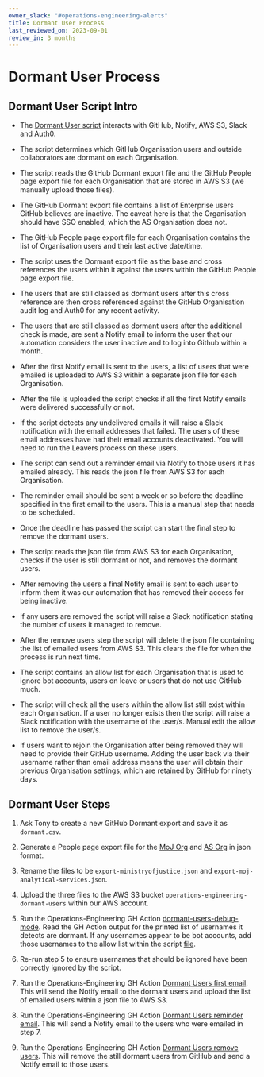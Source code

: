 ```yaml
---
owner_slack: "#operations-engineering-alerts"
title: Dormant User Process
last_reviewed_on: 2023-09-01
review_in: 3 months
---
```


# Dormant User Process

## Dormant User Script Intro

* The [Dormant User script](https://github.com/ministryofjustice/operations-engineering/blob/main/python/scripts/dormant_users.py) interacts with GitHub, Notify, AWS S3, Slack and Auth0.

* The script determines which GitHub Organisation users and outside collaborators are dormant on each Organisation.

* The script reads the GitHub Dormant export file and the GitHub People page export file for each Organisation that are stored in AWS S3 (we manually upload those files).

* The GitHub Dormant export file contains a list of Enterprise users GitHub believes are inactive. The caveat here is that the Organisation should have SSO enabled, which the AS Organisation does not.

* The GitHub People page export file for each Organisation contains the list of Organisation users and their last active date/time.

* The script uses the Dormant export file as the base and cross references the users within it against the users within the GitHub People page export file.

* The users that are still classed as dormant users after this cross reference are then cross referenced against the GitHub Organisation audit log and Auth0 for any recent activity.

* The users that are still classed as dormant users after the additional check is made, are sent a Notify email to inform the user that our automation considers the user inactive and to log into Github within a month.

* After the first Notify email is sent to the users, a list of users that were emailed is uploaded to AWS S3 within a separate json file for each Organisation.

* After the file is uploaded the script checks if all the first Notify emails were delivered successfully or not.

* If the script detects any undelivered emails it will raise a Slack notification with the email addresses that failed. The users of these email addresses have had their email accounts deactivated. You will need to run the Leavers process on these users.

* The script can send out a reminder email via Notify to those users it has emailed already. This reads the json file from AWS S3 for each Organisation.

* The reminder email should be sent a week or so before the deadline specified in the first email to the users. This is a manual step that needs to be scheduled.

* Once the deadline has passed the script can start the final step to remove the dormant users.

* The script reads the json file from AWS S3 for each Organisation, checks if the user is still dormant or not, and removes the dormant users.

* After removing the users a final Notify email is sent to each user to inform them it was our automation that has removed their access for being inactive.

* If any users are removed the script will raise a Slack notification stating the number of users it managed to remove.

* After the remove users step the script will delete the json file containing the list of emailed users from AWS S3. This clears the file for when the process is run next time.

* The script contains an allow list for each Organisation that is used to ignore bot accounts, users on leave or users that do not use GitHub much.

* The script will check all the users within the allow list still exist within each Organisation. If a user no longer exists then the script will raise a Slack notification with the username of the user/s. Manual edit the allow list to remove the user/s.

* If users want to rejoin the Organisation after being removed they will need to provide their GitHub username. Adding the user back via their username rather than email address means the user will obtain their previous Organisation settings, which are retained by GitHub for ninety days.

## Dormant User Steps

1. Ask Tony to create a new GitHub Dormant export and save it as `dormant.csv`.

2. Generate a People page export file for the [MoJ Org](https://github.com/orgs/ministryofjustice/people) and [AS Org](https://github.com/orgs/moj-analytical-services/people) in json format.

3. Rename the files to be `export-ministryofjustice.json` and `export-moj-analytical-services.json`.

4. Upload the three files to the AWS S3 bucket `operations-engineering-dormant-users` within our AWS account.

5. Run the Operations-Engineering GH Action [dormant-users-debug-mode](https://github.com/ministryofjustice/operations-engineering/actions/workflows/dormant-users-debug-mode.yml). Read the GH Action output for the printed list of usernames it detects are dormant. If any usernames appear to be bot accounts, add those usernames to the allow list within the script [file](https://github.com/ministryofjustice/operations-engineering/blob/main/python/scripts/dormant_users.py).

6. Re-run step 5 to ensure usernames that should be ignored have been correctly ignored by the script.

7. Run the Operations-Engineering GH Action [Dormant Users first email](https://github.com/ministryofjustice/operations-engineering/actions/workflows/dormant-users-first-email.yml). This will send the Notify email to the dormant users and upload the list of emailed users within a json file to AWS S3.

8. Run the Operations-Engineering GH Action [Dormant Users reminder email](https://github.com/ministryofjustice/operations-engineering/actions/workflows/dormant-users-reminder-email.yml). This will send a Notify email to the users who were emailed in step 7.

9. Run the Operations-Engineering GH Action [Dormant Users remove users](https://github.com/ministryofjustice/operations-engineering/actions/workflows/dormant-users-remove-users.yml). This will remove the still dormant users from GitHub and send a Notify email to those users.

